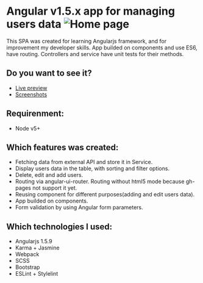 # Angular v1.5.x app for managing users data ![Home page](https://travis-ci.org/moonbrv/angular1-example-app.svg?branch=master "Home page")
This SPA was created for learning Angularjs framework, and for improvement my developer skills. App builded on components and use ES6, have routing. Controllers and service have unit tests for their methods.

## Do you want to see it?
  - [Live preview](https://moonbrv.github.io/angular1-example-app/)
  - [Screenshots](/screenshots/screenshots.md)

## Requirenment:
  - Node v5+

## Which features was created:
  - Fetching data from external API and store it in Service.
  - Display users data in the table, with sorting and filter options.
  - Delete, edit and add users.
  - Routing via angular-ui-router. Routing without html5 mode because gh-pages not support it yet.
  - Reusing <add-user> component for different purposes(adding and edit users data).
  - App builded on components.
  - Form validation by using Angular form parameters.

## Which technologies I used:
  - Angularjs 1.5.9
  - Karma + Jasmine
  - Webpack
  - SCSS
  - Bootstrap
  - ESLint + Stylelint
